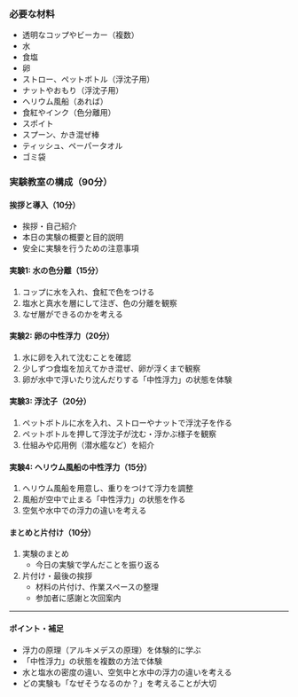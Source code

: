 ### 必要な材料

- 透明なコップやビーカー（複数）
- 水
- 食塩
- 卵
- ストロー、ペットボトル（浮沈子用）
- ナットやおもり（浮沈子用）
- ヘリウム風船（あれば）
- 食紅やインク（色分離用）
- スポイト
- スプーン、かき混ぜ棒
- ティッシュ、ペーパータオル
- ゴミ袋

### 実験教室の構成（90分）

#### 挨拶と導入（10分）
- 挨拶・自己紹介
- 本日の実験の概要と目的説明
- 安全に実験を行うための注意事項

#### 実験1: 水の色分離（15分）
1. コップに水を入れ、食紅で色をつける
2. 塩水と真水を層にして注ぎ、色の分離を観察
3. なぜ層ができるのかを考える

#### 実験2: 卵の中性浮力（20分）
1. 水に卵を入れて沈むことを確認
2. 少しずつ食塩を加えてかき混ぜ、卵が浮くまで観察
3. 卵が水中で浮いたり沈んだりする「中性浮力」の状態を体験

#### 実験3: 浮沈子（20分）
1. ペットボトルに水を入れ、ストローやナットで浮沈子を作る
2. ペットボトルを押して浮沈子が沈む・浮かぶ様子を観察
3. 仕組みや応用例（潜水艦など）を紹介

#### 実験4: ヘリウム風船の中性浮力（15分）
1. ヘリウム風船を用意し、重りをつけて浮力を調整
2. 風船が空中で止まる「中性浮力」の状態を作る
3. 空気や水中での浮力の違いを考える

#### まとめと片付け（10分）
1. 実験のまとめ
    - 今日の実験で学んだことを振り返る
2. 片付け・最後の挨拶
    - 材料の片付け、作業スペースの整理
    - 参加者に感謝と次回案内

---

#### ポイント・補足
- 浮力の原理（アルキメデスの原理）を体験的に学ぶ
- 「中性浮力」の状態を複数の方法で体験
- 水と塩水の密度の違い、空気中と水中の浮力の違いを考える
- どの実験も「なぜそうなるのか？」を考えることが大切 